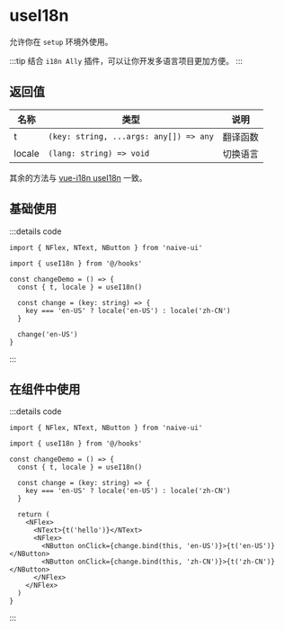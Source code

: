 # useI18n

允许你在 `setup` 环境外使用。

:::tip
结合 `i18n Ally` 插件，可以让你开发多语言项目更加方便。
:::

## 返回值

| 名称   | 类型                                   | 说明     |
| ------ | -------------------------------------- | -------- |
| t      | `(key: string, ...args: any[]) => any` | 翻译函数 |
| locale | `(lang: string) => void`               | 切换语言 |

其余的方法与 [vue-i18n useI18n](https://vue-i18n.intlify.dev/api/composition.html#usei18n) 一致。

## 基础使用

:::details code

```tsx
import { NFlex, NText, NButton } from 'naive-ui'

import { useI18n } from '@/hooks'

const changeDemo = () => {
  const { t, locale } = useI18n()

  const change = (key: string) => {
    key === 'en-US' ? locale('en-US') : locale('zh-CN')
  }

  change('en-US')
}
```

:::

## 在组件中使用

:::details code

```tsx
import { NFlex, NText, NButton } from 'naive-ui'

import { useI18n } from '@/hooks'

const changeDemo = () => {
  const { t, locale } = useI18n()

  const change = (key: string) => {
    key === 'en-US' ? locale('en-US') : locale('zh-CN')
  }

  return (
    <NFlex>
      <NText>{t('hello')}</NText>
      <NFlex>
        <NButton onClick={change.bind(this, 'en-US')}>{t('en-US')}</NButton>
        <NButton onClick={change.bind(this, 'zh-CN')}>{t('zh-CN')}</NButton>
      </NFlex>
    </NFlex>
  )
}
```

:::
